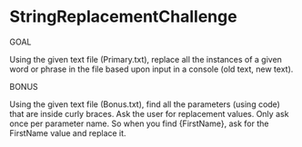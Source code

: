 # StringReplacementChallenge

GOAL

Using the given text file (Primary.txt), replace all the
instances of a given word or phrase in the file based
upon input in a console (old text, new text).

BONUS

Using the given text file (Bonus.txt), find all the
parameters (using code) that are inside curly braces.
Ask the user for replacement values. Only ask once
per parameter name. So when you find {FirstName},
ask for the FirstName value and replace it.

